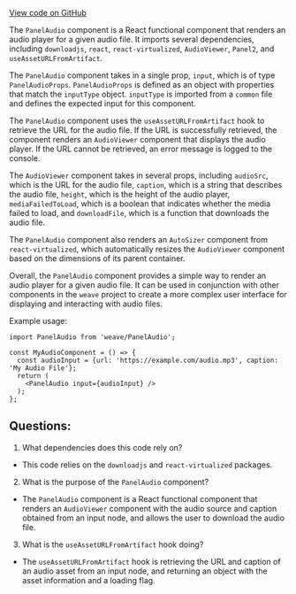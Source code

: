 [View code on GitHub](https://github.com/wandb/weave/weave-js/src/components/Panel2/PanelAudio/Component.tsx)

The `PanelAudio` component is a React functional component that renders an audio player for a given audio file. It imports several dependencies, including `downloadjs`, `react`, `react-virtualized`, `AudioViewer`, `Panel2`, and `useAssetURLFromArtifact`. 

The `PanelAudio` component takes in a single prop, `input`, which is of type `PanelAudioProps`. `PanelAudioProps` is defined as an object with properties that match the `inputType` object. `inputType` is imported from a `common` file and defines the expected input for this component.

The `PanelAudio` component uses the `useAssetURLFromArtifact` hook to retrieve the URL for the audio file. If the URL is successfully retrieved, the component renders an `AudioViewer` component that displays the audio player. If the URL cannot be retrieved, an error message is logged to the console.

The `AudioViewer` component takes in several props, including `audioSrc`, which is the URL for the audio file, `caption`, which is a string that describes the audio file, `height`, which is the height of the audio player, `mediaFailedToLoad`, which is a boolean that indicates whether the media failed to load, and `downloadFile`, which is a function that downloads the audio file.

The `PanelAudio` component also renders an `AutoSizer` component from `react-virtualized`, which automatically resizes the `AudioViewer` component based on the dimensions of its parent container.

Overall, the `PanelAudio` component provides a simple way to render an audio player for a given audio file. It can be used in conjunction with other components in the `weave` project to create a more complex user interface for displaying and interacting with audio files. 

Example usage:

```
import PanelAudio from 'weave/PanelAudio';

const MyAudioComponent = () => {
  const audioInput = {url: 'https://example.com/audio.mp3', caption: 'My Audio File'};
  return (
    <PanelAudio input={audioInput} />
  );
};
```
## Questions: 
 1. What dependencies does this code rely on?
- This code relies on the `downloadjs` and `react-virtualized` packages.

2. What is the purpose of the `PanelAudio` component?
- The `PanelAudio` component is a React functional component that renders an `AudioViewer` component with the audio source and caption obtained from an input node, and allows the user to download the audio file.

3. What is the `useAssetURLFromArtifact` hook doing?
- The `useAssetURLFromArtifact` hook is retrieving the URL and caption of an audio asset from an input node, and returning an object with the asset information and a loading flag.